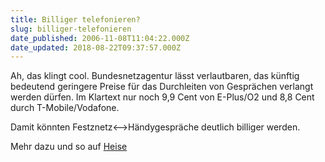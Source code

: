 ```yaml
---
title: Billiger telefonieren?
slug: billiger-telefonieren
date_published: 2006-11-08T11:04:22.000Z
date_updated: 2018-08-22T09:37:57.000Z
---
```


Ah, das klingt cool. Bundesnetzagentur lässt verlautbaren, das künftig bedeutend geringere Preise für das Durchleiten von Gesprächen verlangt werden dürfen. Im Klartext nur noch 9,9 Cent von E-Plus/O2 und 8,8 Cent durch T-Mobile/Vodafone.

Damit könnten Festznetz<-->Händygespräche deutlich billiger werden.

Mehr dazu und so auf [Heise](http://www.heise.de/newsticker/meldung/80695/from/atom10)
